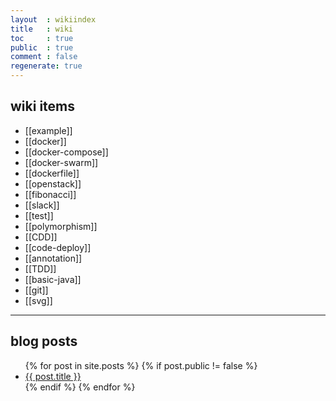 ```yaml
---
layout  : wikiindex
title   : wiki
toc     : true
public  : true
comment : false
regenerate: true
---
```


## wiki items

* [[example]]
* [[docker]]
* [[docker-compose]]
* [[docker-swarm]]
* [[dockerfile]]
* [[openstack]]
* [[fibonacci]]
* [[slack]]
* [[test]]
* [[polymorphism]]
* [[CDD]]
* [[code-deploy]]
* [[annotation]]
* [[TDD]]
* [[basic-java]]
* [[git]]
* [[svg]]

---

## blog posts
<div>
    <ul>
{% for post in site.posts %}
    {% if post.public != false %}
        <li>
            <a class="post-link" href="{{ post.url | prepend: site.baseurl }}">
                {{ post.title }}
            </a>
        </li>
    {% endif %}
{% endfor %}
    </ul>
</div>

